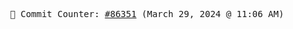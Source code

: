 <p align="center">
    <samp>
        📮 Commit Counter: <a href="https://github.com/Javascript-void0/Javascript-void0/commits/main">#86351</a> (March 29, 2024 @ 11:06 AM)
    </samp>
</p>